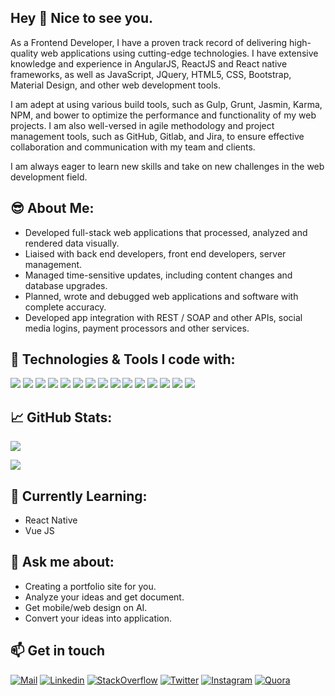 ## Hey :wave: Nice to see you.

<p>As a Frontend Developer, I have a proven track record of delivering high-quality web applications using cutting-edge technologies. I have extensive knowledge and experience in AngularJS, ReactJS and React native frameworks, as well as JavaScript, JQuery, HTML5, CSS, Bootstrap, Material Design, and other web development tools. 

I am adept at using various build tools, such as Gulp, Grunt, Jasmin, Karma, NPM, and bower to optimize the performance and functionality of my web projects. I am also well-versed in agile methodology and project management tools, such as GitHub, Gitlab, and Jira, to ensure effective collaboration and communication with my team and clients. 

I am always eager to learn new skills and take on new challenges in the web development field.</p>

## :sunglasses:  About Me:
<ul>
    <li>Developed full-stack web applications that processed, analyzed and rendered data visually.</li>
    <li>Liaised with back end developers, front end developers, server management.</li>
    <li>Managed time-sensitive updates, including content changes and database upgrades.</li>
    <li>Planned, wrote and debugged web applications and software with complete accuracy.</li>
    <li>Developed app integration with REST / SOAP and other APIs, social media logins, payment processors and other services.</li>
</ul>

## 🔧 Technologies & Tools I code with:
![](https://img.shields.io/badge/Code-Angular-informational?style=flat&logo=angular&logoColor=white&color=2bbc8a)
![](https://img.shields.io/badge/Code-React-informational?style=flat&logo=react&logoColor=white&color=2bbc8a)
![](https://img.shields.io/badge/Code-Laravel-informational?style=flat&logo=laravel&logoColor=white&color=2bbc8a)
![](https://img.shields.io/badge/Code-Wordpress-informational?style=flat&logo=Wordpress&logoColor=white&color=2bbc8a)
![](https://img.shields.io/badge/Code-JavaScript-informational?style=flat&logo=javascript&logoColor=white&color=2bbc8a)
![](https://img.shields.io/badge/Code-TypeScript-informational?style=flat&logo=typescript&logoColor=white&color=2bbc8a)
![](https://img.shields.io/badge/Code-jQuery-informational?style=flat&logo=jQuery&logoColor=white&color=2bbc8a)
![](https://img.shields.io/badge/OS-Linux-informational?style=flat&logo=linux&logoColor=white&color=2bbc8a)
![](https://img.shields.io/badge/OS-Windows-informational?style=flat&logo=Windows&logoColor=white&color=2bbc8a)
![](https://img.shields.io/badge/Editor-Visual_Studio_Code-informational?style=flat&logo=visual-studio&logoColor=white&color=2bbc8a)
![](https://img.shields.io/badge/Tools-Docker-informational?style=flat&logo=docker&logoColor=white&color=2bbc8a)
![](https://img.shields.io/badge/Tool-Heroku-informational?style=flat&logo=heroku&logoColor=white&color=2bbc8a)
![](https://img.shields.io/badge/Tool-Git-informational?style=flat&logo=git&logoColor=white&color=2bbc8a)
![](https://img.shields.io/badge/Tools-PostgreSQL-informational?style=flat&logo=postgresql&logoColor=white&color=2bbc8a)
![](https://img.shields.io/badge/Tools-MySQL-informational?style=flat&logo=MySQL&logoColor=white&color=2bbc8a)
<br>

## &#x1f4c8; GitHub Stats:
<a><img align="center" src="https://github-readme-stats.vercel.app/api?username=GadhiyaAkash&hide=issues,contribs&show_icons=true&count_private=true&theme=vue-dark&hide_border=true" /></a>

<a><img align="center" src="https://github-readme-stats.vercel.app/api/top-langs/?username=GadhiyaAkash&theme=vue-dark&hide_border=true&langs_count=10&layout=compact" /></a>
<br>

## 🌱 Currently Learning: 
<ul>
     <li>React Native</li>
    <li>Vue JS</li>
</ul>

## 💬 Ask me about: 
<ul>
    <li>Creating a portfolio site for you.</li>
    <li>Analyze your ideas and get document.</li>
    <li>Get mobile/web design on AI.</li>
    <li>Convert your ideas into application.</li>
</ul>

## 📫 Get in touch
[![Mail](https://img.shields.io/badge/-Say%20Hello!-black?style=for-the-badge&logo=gmail)](mailto:akashpatel1101@gmail.com) 
[![Linkedin](https://img.shields.io/badge/-Akash%20Gadhiya-black?style=for-the-badge&logo=Linkedin)](https://www.linkedin.com/in/akashgadhiya/) 
[![StackOverflow](https://img.shields.io/badge/-Akash%20Gadhiya-black?style=for-the-badge&logo=stackoverflow)](https://stackoverflow.com/users/9514608/akash-gadhiya) 
[![Twitter](https://img.shields.io/badge/-Akash%20Gadhiya-black?style=for-the-badge&logo=twitter)](https://twitter.com/AkashGadhiya_) 
[![Instagram](https://img.shields.io/badge/-Akash%20Gadhiya-black?style=for-the-badge&logo=instagram)](https://www.instagram.com/akashgadhiya1995/)
[![Quora](https://img.shields.io/badge/-Akash%20Gadhiya-red?style=for-the-badge&logo=quora)](https://www.quora.com/profile/Akash-Gadhiya-3)

